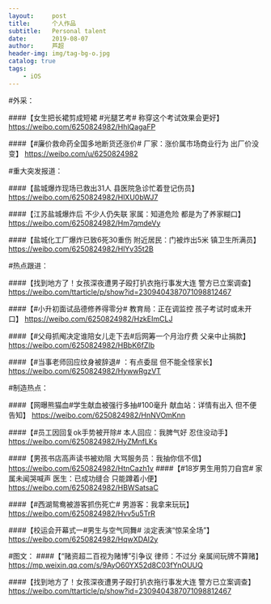 ```yaml
---
layout:     post
title:      个人作品
subtitle:   Personal talent
date:       2019-08-07
author:     芦超
header-img: img/tag-bg-o.jpg
catalog: true
tags:
    - iOS
---
```

#外采：

####【女生把长裙剪成短裙 #光腿艺考# 称穿这个考试效果会更好】
https://weibo.com/6250824982/HhlQagaFP

####【#廉价救命药全国多地断货还涨价# 厂家：涨价属市场商业行为 出厂价没变】
https://weibo.com/u/6250824982

#重大突发报道：

####【盐城爆炸现场已救出31人 县医院急诊忙着登记伤员】
https://weibo.com/6250824982/HlXU0bWJ7

####【江苏盐城爆炸后 不少人仍失联 家属：知道危险 都是为了养家糊口】
https://weibo.com/6250824982/Hm7qmdeVy

####【盐城化工厂爆炸已致6死30重伤 附近居民：门被炸出5米 镇卫生所满员】
https://weibo.com/6250824982/HlYv35t2B

#热点跟进：

####【找到地方了！女孩深夜遭男子殴打扒衣拖行事发大连 警方已立案调查】
https://weibo.com/ttarticle/p/show?id=2309404387071098812467

####【#小升初面试品德修养得零分# 教育局：正在调监控 孩子考试时或未开口】
https://weibo.com/6250824982/HzkEImCLJ

####【#父母抓阄决定谁陪女儿走下去#后网筹一个月治疗费 父亲中止捐款】
https://weibo.com/6250824982/HBbK6fZIb

####【#当事老师回应纹身被辞退# ：有点委屈 但不能全怪家长】
https://weibo.com/6250824982/HywwRgzVT

#制造热点：

####【网曝熊猫血#学生献血被强行多抽#100毫升 献血站：详情有出入 但不便告知】
https://weibo.com/6250824982/HnNVOmKnn

####【#员工因回复ok手势被开除#  本人回应：我脾气好 忍住没动手】
https://weibo.com/6250824982/HyZMnfLKs

####【男孩书店高声读书被劝阻 大骂服务员：我抽你信不信】
https://weibo.com/6250824982/HtnCazh1v
####【#18岁男生用剪刀自宫# 家属未闻哭喊声 医生：已成功缝合 只能蹲着小便】
https://weibo.com/6250824982/HBWSatsaC

####【#西湖鸳鸯被游客抓伤死亡# 男游客：我拿来玩玩】
https://weibo.com/6250824982/Hvv5u5TrR

####【校运会开幕式一#男生与空气同舞# 淡定表演“惊呆全场”】
https://weibo.com/6250824982/HqwXDAI2y

#图文：
####【“赌资超二百视为赌博”引争议 律师：不过分 亲属间玩牌不算赌】
https://mp.weixin.qq.com/s/9AyO60YX52d8C03fYnOUUQ

####【找到地方了！女孩深夜遭男子殴打扒衣拖行事发大连 警方已立案调查】
https://weibo.com/ttarticle/p/show?id=2309404387071098812467





